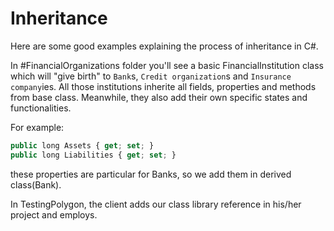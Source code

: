# Inheritance

Here are some good examples explaining the process of inheritance in C#.

In #FinancialOrganizations folder you'll see a basic FinancialInstitution class which will "give birth" to `Bank`s, `Credit organization`s and `Insurance company`ies.
All those institutions inherite all fields, properties and methods from base class. Meanwhile, they also add their own specific states and functionalities.

For example:  
```javascript
public long Assets { get; set; }
public long Liabilities { get; set; } 
```
these properties are particular for Banks, so we add them in derived class(Bank).

In TestingPolygon, the client adds our class library reference in his/her project and employs.
